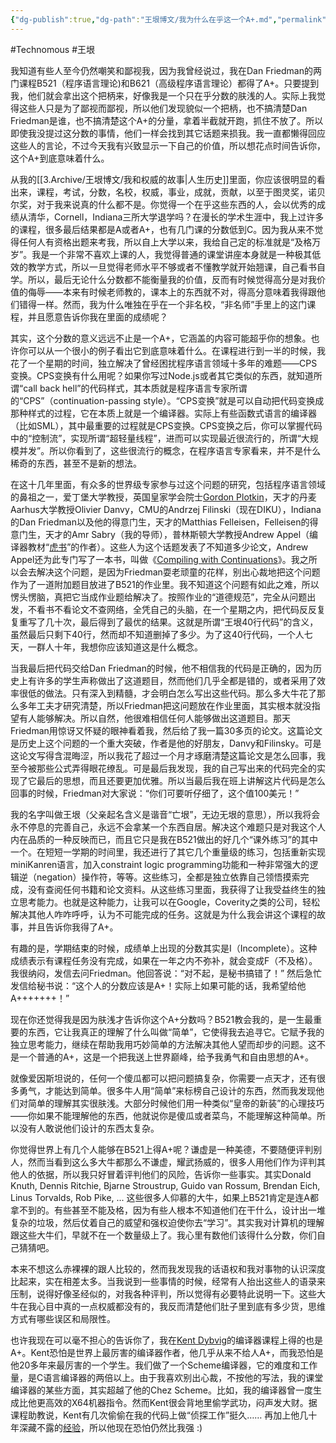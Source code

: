 ```yaml
---
{"dg-publish":true,"dg-path":"王垠博文/我为什么在乎这一个A+.md","permalink":"/王垠博文/我为什么在乎这一个A+/","created":"2023-12-13T09:54:31.000+08:00","updated":"2023-12-13T09:57:53.000+08:00"}
---
```


#Technomous #王垠 

我知道有些人至今仍然嘲笑和鄙视我，因为我曾经说过，我在Dan Friedman的两门课程B521（程序语言理论)和B621（高级程序语言理论）都得了A+。只要提到我，他们就会拿出这个把柄来，好像我是一个只在乎分数的肤浅的人。实际上我觉得这些人只是为了鄙视而鄙视，所以他们发现貌似一个把柄，也不搞清楚Dan Friedman是谁，也不搞清楚这个A+的分量，拿着半截就开跑，抓住不放了。所以即使我没提过这分数的事情，他们一样会找到其它话题来损我。我一直都懒得回应这些人的言论，不过今天我有兴致显示一下自己的价值，所以想花点时间告诉你，这个A+到底意味着什么。

从我的[[3.Archive/王垠博文/我和权威的故事\|人生历史]]里面，你应该很明显的看出来，课程，考试，分数，名校，权威，事业，成就，贡献，以至于图灵奖，诺贝尔奖，对于我来说真的什么都不是。你觉得一个在乎这些东西的人，会以优秀的成绩从清华，Cornell，Indiana三所大学退学吗？在漫长的学术生涯中，我上过许多的课程，很多最后结果都是A或者A+，也有几门课的分数低到C。因为我从来不觉得任何人有资格出题来考我，所以自上大学以来，我给自己定的标准就是“及格万岁”。我是一个非常不喜欢上课的人，我觉得普通的课堂讲座本身就是一种极其低效的教学方式，所以一旦觉得老师水平不够或者不懂教学就开始翘课，自己看书自学。所以，最后无论什么分数都不能衡量我的价值，反而有时候觉得高分是对我价值的侮辱——本来有时候老师教的，课本上的东西就不对，得高分意味着我得跟他们错得一样。然而，我为什么唯独在乎在一个非名校，“非名师”手里上的这门课程，并且愿意告诉你我在里面的成绩呢？

其实，这个分数的意义远远不止是一个A+，它涵盖的内容可能超乎你的想象。也许你可以从一个很小的例子看出它到底意味着什么。在课程进行到一半的时候，我花了一个星期的时间，独立解决了曾经困扰程序语言领域十多年的难题——CPS变换。CPS变换有什么用呢？如果你写过Node.js或者其它类似的东西，就知道所谓“call back hell”的代码样式，其本质就是程序语言专家所谓的“CPS”（continuation-passing style）。“CPS变换”就是可以自动把代码变换成那种样式的过程，它在本质上就是一个编译器。实际上有些函数式语言的编译器（比如SML），其中最重要的过程就是CPS变换。CPS变换之后，你可以掌握代码中的“控制流”，实现所谓“超轻量线程”，进而可以实现最近很流行的，所谓“大规模并发”。所以你看到了，这些很流行的概念，在程序语言专家看来，并不是什么稀奇的东西，甚至不是新的想法。

在这十几年里面，有众多的世界级专家参与过这个问题的研究，包括程序语言领域的鼻祖之一，爱丁堡大学教授，英国皇家学会院士[Gordon Plotkin](https://en.wikipedia.org/wiki/Gordon_Plotkin)，天才的丹麦Aarhus大学教授Olivier Danvy，CMU的Andrzej Filinski（现在DIKU），Indiana的Dan Friedman以及他的得意门生，天才的Matthias Felleisen，Felleisen的得意门生，天才的Amr Sabry（我的导师），普林斯顿大学教授Andrew Appel（编译器教材“[虎书](https://web.archive.org/web/20150620063905/http://www.amazon.com/Modern-Compiler-Implementation-Andrew-Appel/dp/0521607655)”的作者）。这些人为这个话题发表了不知道多少论文，Andrew Appel还为此专门写了一本书，叫做《[Compiling with Continuations](https://web.archive.org/web/20150421121247/http://www.amazon.com/Compiling-Continuations-Andrew-W-Appel/dp/052103311X)》。我之所以会去解决这个问题，是因为Friedman耍老顽童的花样，别出心裁地把这个问题作为了一道附加题目放进了B521的作业里。我不知道这个问题有如此之难，所以愣头愣脑，真把它当成作业题给解决了。按照作业的“道德规范”，完全从问题出发，不看书不看论文不查网络，全凭自己的头脑，在一个星期之内，把代码反反复复重写了几十次，最后得到了最优的结果。这就是所谓“王垠40行代码”的含义，虽然最后只剩下40行，然而却不知道删掉了多少。为了这40行代码，一个人七天，一群人十年，我想你应该知道这是什么概念。

当我最后把代码交给Dan Friedman的时候，他不相信我的代码是正确的，因为历史上有许多的学生声称做出了这道题目，然而他们几乎全都是错的，或者采用了效率很低的做法。只有深入到精髓，才会明白怎么写出这些代码。那么多大牛花了那么多年工夫才研究清楚，所以Friedman把这问题放在作业里面，其实根本就没指望有人能够解决。所以自然，他很难相信任何人能够做出这道题目。那天Friedman用惊讶又怀疑的眼神看着我，然后给了我一篇30多页的论文。这篇论文是历史上这个问题的一个重大突破，作者是他的好朋友，Danvy和Filinsky。可是这论文写得含混晦涩，所以我花了超过一个月才琢磨清楚这篇论文是怎么回事，我至今被那些公式弄得眼花缭乱。可是最后我发现，我的自己写出来的代码完全的实现了它最后的思想，而且还要更加优雅。所以当最后我在班上讲解这片代码是怎么回事的时候，Friedman对大家说：“你们可要听仔细了，这个值100美元！”

我的名字叫做王垠（父亲起名含义是谐音“亡垠”，无边无垠的意思），所以我将会永不停息的完善自己，永远不会拿某一个东西自居。解决这个难题只是对我这个人内在品质的一种反映而已，而且它只是我在B521做出的好几个“课外练习”的其中一个。在短短一学期的时间里，我还进行了其它几个重量级的练习，包括重新实现miniKanren语言，加入constraint logic programming功能和一种非常强大的逻辑逆（negation）操作符，等等。这些练习，全都是独立依靠自己领悟摸索完成，没有查阅任何书籍和论文资料。从这些练习里面，我获得了让我受益终生的独立思考能力。也就是这种能力，让我可以在Google，Coverity之类的公司，轻松解决其他人咋咋呼呼，认为不可能完成的任务。这就是为什么我会讲这个课程的故事，并且告诉你我得了A+。

有趣的是，学期结束的时候，成绩单上出现的分数其实是I（Incomplete）。这种成绩表示有课程任务没有完成，如果在一年之内不弥补，就会变成F（不及格）。我很纳闷，发信去问Friedman。他回答说：“对不起，是秘书搞错了！” 然后急忙发信给秘书说：“这个人的分数应该是A+！实际上如果可能的话，我希望给他A+++++++！”

现在你还觉得我是因为肤浅才告诉你这个A+分数吗？B521教会我的，是一生最重要的东西，它让我真正的理解了什么叫做“简单”，它使得我去追寻它。它赋予我的独立思考能力，继续在帮助我用巧妙简单的方法解决其他人望而却步的问题。这不是一个普通的A+，这是一个把我送上世界巅峰，给予我勇气和自由思想的A+。

就像爱因斯坦说的，任何一个傻瓜都可以把问题搞复杂，你需要一点天才，还有很多勇气，才能达到简单。很多牛人用“简单”来标榜自己设计的东西，然而我发现他们对简单的理解其实很肤浅。大部分时候他们用一种类似“皇帝的新装”的心理技巧——你如果不能理解他的东西，他就说你是傻瓜或者菜鸟，不能理解这种简单。所以没有人敢说他们设计的东西太复杂。

你觉得世界上有几个人能够在B521上得A+呢？谦虚是一种美德，不要随便评判别人，然而当看到这么多大牛都那么不谦虚，耀武扬威的，很多人用他们作为评判其他人的依据，所以我只好冒着评判他们的风险，告诉你一些事实。其实Donald Knuth, Dennis Ritchie, Bjarne Stroustrup, Guido van Rossum, Brendan Eich, Linus Torvalds, Rob Pike, ... 这些很多人仰慕的大牛，如果上B521肯定是连A都拿不到的。有些甚至不能及格，因为有些人根本不知道他们在干什么，设计出一堆复杂的垃圾，然后仗着自己的威望和强权迫使你去“学习”。其实我对计算机的理解跟这些大牛们，早就不在一个数量级上了。我心里有数他们该得什么分数，你们自己猜猜吧。

本来不想这么赤裸裸的跟人比较的，然而我发现我的话语权和我对事物的认识深度比起来，实在相差太多。当我说到一些事情的时候，经常有人抬出这些人的语录来压制，说得好像圣经似的，对我各种评判，所以觉得有必要特此说明一下。这些大牛在我心目中真的一点权威都没有的，我反而清楚他们肚子里到底有多少货，思维方式有哪些误区和局限性。

也许我现在可以毫不担心的告诉你了，我在[Kent Dybvig](https://en.wikipedia.org/wiki/R._Kent_Dybvig)的编译器课程上得的也是A+。Kent恐怕是世界上最厉害的编译器作者，他几乎从来不给人A+，而我恐怕是他20多年来最厉害的一个学生。我们做了一个Scheme编译器，它的难度和工作量，是C语言编译器的两倍以上。由于我喜欢别出心裁，不按他的写法，我的课堂编译器的某些方面，其实超越了他的Chez Scheme。比如，我的编译器曾一度生成比他更高效的X64机器指令。然而Kent很会背地里偷学武功，闷声发大财。据课程助教说，Kent有几次偷偷在我的代码上做“侦探工作”挺久…… 再加上他几十年深藏不露的[经验](http://www.cs.indiana.edu/~dyb/pubs/hocs.pdf)，所以他现在恐怕仍然比我强 :)

